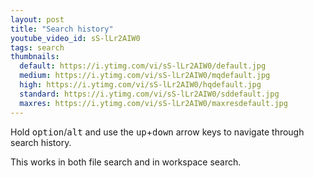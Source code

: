 ```yaml
---
layout: post
title: "Search history"
youtube_video_id: sS-lLr2AIW0
tags: search
thumbnails:
  default: https://i.ytimg.com/vi/sS-lLr2AIW0/default.jpg
  medium: https://i.ytimg.com/vi/sS-lLr2AIW0/mqdefault.jpg
  high: https://i.ytimg.com/vi/sS-lLr2AIW0/hqdefault.jpg
  standard: https://i.ytimg.com/vi/sS-lLr2AIW0/sddefault.jpg
  maxres: https://i.ytimg.com/vi/sS-lLr2AIW0/maxresdefault.jpg
---
```


Hold <kbd>option</kbd>/<kbd>alt</kbd> and use the <kbd>up</kbd>+<kbd>down</kbd> arrow keys to navigate through search history.

This works in both file search and in workspace search.

